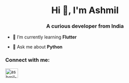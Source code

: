 <h1 align="center">Hi 👋, I'm Ashmil</h1>
<h3 align="center">A curious developer from India</h3>

- 🌱 I’m currently learning **Flutter**

- 💬 Ask me about **Python**

<h3 align="left">Connect with me:</h3>
<p align="left">
<a href="https://linkedin.com/in/ashmil-a-6ba07720b" target="blank"><img align="center" src="https://raw.githubusercontent.com/rahuldkjain/github-profile-readme-generator/master/src/images/icons/Social/linked-in-alt.svg" alt="ashmil-a-6ba07720b" height="30" width="40" /></a>
</p>
